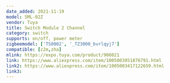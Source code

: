 ```yaml
---
date_added: 2021-11-19
model: SML-02Z
vendor: Tuya
title: Switch Module 2 Channel
category: switch
supports: on/off, power meter
zigbeemodel: ['TS0002', '_TZ3000_bvrlqyj7']
compatible: [z2m,zha]
mlink: https://expo.tuya.com/product/906021
link: https://www.aliexpress.com/item/1005003051876791.html
link2: https://www.aliexpress.com/item/1005003417122659.html
link3: 
---
```


